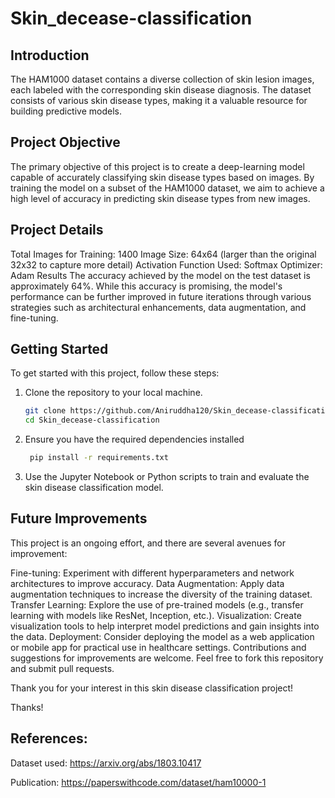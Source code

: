 # Skin_decease-classification

## Introduction
The HAM1000 dataset contains a diverse collection of skin lesion images, each labeled with the corresponding skin disease diagnosis. The dataset consists of various skin disease types, making it a valuable resource for building predictive models.

## Project Objective
The primary objective of this project is to create a deep-learning model capable of accurately classifying skin disease types based on images. By training the model on a subset of the HAM1000 dataset, we aim to achieve a high level of accuracy in predicting skin disease types from new images.

## Project Details
Total Images for Training: 1400
Image Size: 64x64 (larger than the original 32x32 to capture more detail)
Activation Function Used: Softmax
Optimizer: Adam
Results
The accuracy achieved by the model on the test dataset is approximately 64%. While this accuracy is promising, the model's performance can be further improved in future iterations through various strategies such as architectural enhancements, data augmentation, and fine-tuning.

## Getting Started
To get started with this project, follow these steps:
1. Clone the repository to your local machine.
   ```sh
   git clone https://github.com/Aniruddha120/Skin_decease-classification.git
   cd Skin_decease-classification
3. Ensure you have the required dependencies installed

   ```sh
    pip install -r requirements.txt

4. Use the Jupyter Notebook or Python scripts to train and evaluate the skin disease classification model.

## Future Improvements
This project is an ongoing effort, and there are several avenues for improvement:

Fine-tuning: Experiment with different hyperparameters and network architectures to improve accuracy.
Data Augmentation: Apply data augmentation techniques to increase the diversity of the training dataset.
Transfer Learning: Explore the use of pre-trained models (e.g., transfer learning with models like ResNet, Inception, etc.).
Visualization: Create visualization tools to help interpret model predictions and gain insights into the data.
Deployment: Consider deploying the model as a web application or mobile app for practical use in healthcare settings.
Contributions and suggestions for improvements are welcome. Feel free to fork this repository and submit pull requests.

Thank you for your interest in this skin disease classification project!

Thanks!
## References:
Dataset used: https://arxiv.org/abs/1803.10417

Publication: https://paperswithcode.com/dataset/ham10000-1
